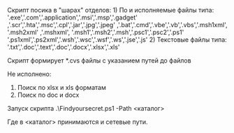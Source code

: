 Скрипт посика в "шарах" отделов:
	1) По и исполняемые файлы типа:
	'.exe','.com','.application','.msi','.msp','.gadget'
         ,'.scr','.hta','.msc','.cpl','.jar','.jpg','.jpeg'
         ,'.bat','.cmd','.vbe','.vb','.vbs','.msh1xml', '.msh2xml'
         ,'.mshxml', '.msh1','.msh2','.msh','.psc1','.psc2','.ps1'
         '.ps1xml','.ps2xml','.wsh','.wsc','.wsf','.ws','.jse','.js'
	2) Текстовые файлы типа:
	'.txt','.doc','.text','.doc','.docx','.xlsx','.xls'

Скрипт формирует *.cvs файлы с указанием путей до файлов

Не исполнено:
1) Поиск по xlsx и xls форматам
2) Поиск по doc и docx

Запуск скрипта .\Findyoursecret.ps1 -Path <каталог>

Где в <каталог> принимаются и сетевые пути.
